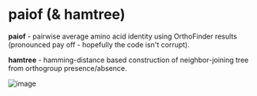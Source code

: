# paiof (& hamtree)

**paiof** - pairwise average amino acid identity using OrthoFinder results (pronounced pay off - hopefully the code isn't corrupt).

**hamtree** - hamming-distance based construction of neighbor-joining tree from orthogroup presence/absence.

![image](https://github.com/raufs/paiof/assets/4260723/cea50cc5-d368-4361-8a6f-09fdc975861c)
